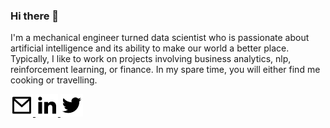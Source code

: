 ### Hi there 👋

I'm a mechanical engineer turned data scientist who is passionate about artificial intelligence and its ability to make our world a better place. Typically, I like to work on projects involving business analytics, nlp, reinforcement learning, or finance. In my spare time, you will either find me cooking or travelling.


<a href="http://google.com/">![Alt text](https://github.com/vibhormalik97/vibhormalik97/blob/master/mail-line.png?raw=true)
![Alt text](https://github.com/vibhormalik97/vibhormalik97/blob/master/linkedin-fill.png?raw=true)
![Alt text](https://github.com/vibhormalik97/vibhormalik97/blob/master/twitter-fill.png?raw=true)

<!--
**vibhormalik97/vibhormalik97** is a ✨ _special_ ✨ repository because its `README.md` (this file) appears on your GitHub profile.

Here are some ideas to get you started:

- 🔭 I’m currently working on ...
- 🌱 I’m currently learning ...
- 👯 I’m looking to collaborate on ...
- 🤔 I’m looking for help with ...
- 💬 Ask me about ...
- 📫 How to reach me: ...
- 😄 Pronouns: ...
- ⚡ Fun fact: ...
-->
